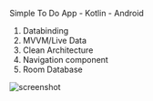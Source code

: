 
 Simple To Do App - Kotlin - Android
 
 1. Databinding
 2. MVVM/Live Data
 3. Clean Architecture
 4. Navigation component
 5. Room Database





![screenshot](https://user-images.githubusercontent.com/17117367/125941087-6a142edb-5d90-4325-9a4f-a0733aa13f62.gif)






